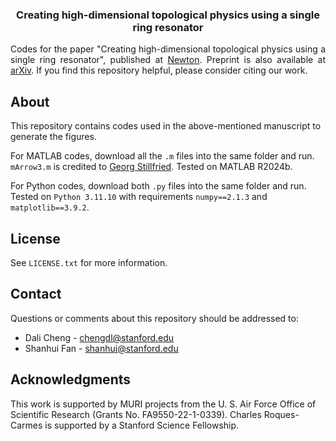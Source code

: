 <h3 align="center">Creating high-dimensional topological physics using a single ring resonator</h3>

  <p align="justify">
    Codes for the paper "Creating high-dimensional topological physics using a single ring resonator", published at <a href="https://www.cell.com/newton/fulltext/S2950-6360(25)00155-0">Newton</a>. Preprint is also available at <a href="https://arxiv.org/abs/2503.11885">arXiv</a>. If you find this repository helpful, please consider citing our work.
    <br />


## About
This repository contains codes used in the above-mentioned manuscript to generate the figures. 

For MATLAB codes, download all the `.m` files into the same folder and run. `mArrow3.m` is credited to [Georg Stillfried](https://www.mathworks.com/matlabcentral/fileexchange/25372-marrow3-m-easy-to-use-3d-arrow). Tested on MATLAB R2024b.

For Python codes, download both `.py` files into the same folder and run. Tested on `Python 3.11.10` with requirements `numpy==2.1.3` and `matplotlib==3.9.2`.


## License
See `LICENSE.txt` for more information.


## Contact
Questions or comments about this repository should be addressed to:
* Dali Cheng - chengdl@stanford.edu
* Shanhui Fan - shanhui@stanford.edu


## Acknowledgments
This work is supported by MURI projects from the U. S. Air Force Office of Scientific Research (Grants No. FA9550-22-1-0339). Charles Roques-Carmes is supported by a Stanford Science Fellowship.
